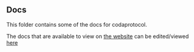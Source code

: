 ## Docs

This folder contains some of the docs for codaprotocol.

The docs that are available to view on [the website](https://codaprotocol.com/docs/) can be edited/viewed [here](../frontend/website/docs)
